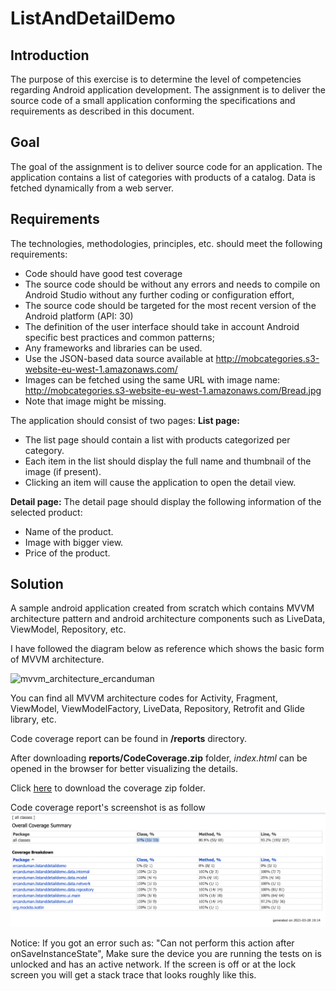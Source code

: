 # ListAndDetailDemo

## Introduction

The purpose of this exercise is to determine the level of competencies regarding Android application development. The assignment is to deliver the source code of a small application conforming the specifications and requirements as described in this document.

## Goal

The goal of the assignment is to deliver source code for an application. The application contains a list of categories with products of a catalog. Data is fetched dynamically from a web server.

## Requirements

The technologies, methodologies, principles, etc. should meet the following requirements:

- Code should have good test coverage
- The source code should be without any errors and needs to compile on Android Studio without any further coding or configuration effort,
- The source code should be targeted for the most recent version of the Android platform (API: 30)
- The definition of the user interface should take in account Android specific best practices and common patterns;
- Any frameworks and libraries can be used.
- Use the JSON-based data source available at http://mobcategories.s3-website-eu-west-1.amazonaws.com/
- Images can be fetched using the same URL with image name: http://mobcategories.s3-website-eu-west-1.amazonaws.com/Bread.jpg
- Note that image might be missing.

The application should consist of two pages:
**List page:**
* The list page should contain a list with products categorized per category.
* Each item in the list should display the full name and thumbnail of the image (if
present).
* Clicking an item will cause the application to open the detail view.

**Detail page:**
The detail page should display the following information of the selected product:
* Name of the product.
* Image with bigger view.
* Price of the product.

## Solution
A sample android application created from scratch which contains MVVM architecture pattern and android architecture components such as LiveData, ViewModel, Repository, etc.

I have followed the diagram below as reference which shows the basic form of MVVM architecture.

![](https://user-images.githubusercontent.com/11629459/49515908-3e1c3e80-f8a9-11e8-8360-2a3a4d2e6227.png  "mvvm_architecture_ercanduman")

You can find all MVVM architecture codes for Activity, Fragment, ViewModel, ViewModelFactory, LiveData, Repository, Retrofit and Glide library, etc.

Code coverage report can be found in **/reports** directory. 

After downloading **reports/CodeCoverage.zip** folder, *index.html* can be opened in the browser for better visualizing the details.

Click [here](https://github.com/ercanduman/ListAndDetailDemo/raw/master/reports/CodeCoverage.zip/ "CodeCoverage.zip") to download the coverage zip folder.

Code coverage report's screenshot is as follow
![](https://raw.githubusercontent.com/ercanduman/ListAndDetailDemo/master/reports/Screen%20Shot%20Code%20Coverage_2021-03-28%20at%2019.16.21.png)


Notice: If you got an error such as: "Can not perform this action after onSaveInstanceState", Make sure the device you are running the tests on is unlocked and has an active network. If the screen is off or at the lock screen you will get a stack trace that looks roughly like this.